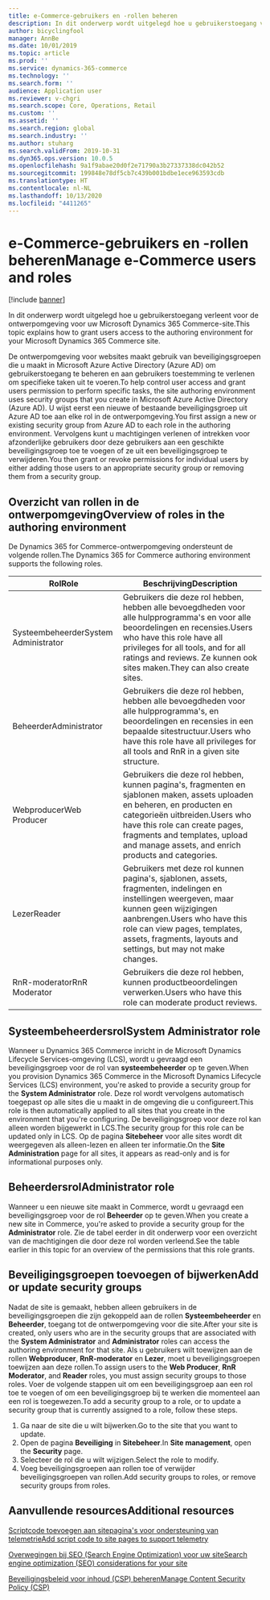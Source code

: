 ```yaml
---
title: e-Commerce-gebruikers en -rollen beheren
description: In dit onderwerp wordt uitgelegd hoe u gebruikerstoegang verleent voor de ontwerpomgeving voor uw Microsoft Dynamics 365 Commerce-site.
author: bicyclingfool
manager: AnnBe
ms.date: 10/01/2019
ms.topic: article
ms.prod: ''
ms.service: dynamics-365-commerce
ms.technology: ''
ms.search.form: ''
audience: Application user
ms.reviewer: v-chgri
ms.search.scope: Core, Operations, Retail
ms.custom: ''
ms.assetid: ''
ms.search.region: global
ms.search.industry: ''
ms.author: stuharg
ms.search.validFrom: 2019-10-31
ms.dyn365.ops.version: 10.0.5
ms.openlocfilehash: 9a1f9abae20d0f2e71790a3b27337338dc042b52
ms.sourcegitcommit: 199848e78df5cb7c439b001bdbe1ece963593cdb
ms.translationtype: HT
ms.contentlocale: nl-NL
ms.lasthandoff: 10/13/2020
ms.locfileid: "4411265"
---
```

# <a name="manage-e-commerce-users-and-roles"></a><span data-ttu-id="22b69-103">e-Commerce-gebruikers en -rollen beheren</span><span class="sxs-lookup"><span data-stu-id="22b69-103">Manage e-Commerce users and roles</span></span>


[!include [banner](includes/banner.md)]

<span data-ttu-id="22b69-104">In dit onderwerp wordt uitgelegd hoe u gebruikerstoegang verleent voor de ontwerpomgeving voor uw Microsoft Dynamics 365 Commerce-site.</span><span class="sxs-lookup"><span data-stu-id="22b69-104">This topic explains how to grant users access to the authoring environment for your Microsoft Dynamics 365 Commerce site.</span></span>

<span data-ttu-id="22b69-105">De ontwerpomgeving voor websites maakt gebruik van beveiligingsgroepen die u maakt in Microsoft Azure Active Directory (Azure AD) om gebruikerstoegang te beheren en aan gebruikers toestemming te verlenen om specifieke taken uit te voeren.</span><span class="sxs-lookup"><span data-stu-id="22b69-105">To help control user access and grant users permission to perform specific tasks, the site authoring environment uses security groups that you create in Microsoft Azure Active Directory (Azure AD).</span></span> <span data-ttu-id="22b69-106">U wijst eerst een nieuwe of bestaande beveiligingsgroep uit Azure AD toe aan elke rol in de ontwerpomgeving.</span><span class="sxs-lookup"><span data-stu-id="22b69-106">You first assign a new or existing security group from Azure AD to each role in the authoring environment.</span></span> <span data-ttu-id="22b69-107">Vervolgens kunt u machtigingen verlenen of intrekken voor afzonderlijke gebruikers door deze gebruikers aan een geschikte beveiligingsgroep toe te voegen of ze uit een beveiligingsgroep te verwijderen.</span><span class="sxs-lookup"><span data-stu-id="22b69-107">You then grant or revoke permissions for individual users by either adding those users to an appropriate security group or removing them from a security group.</span></span>

## <a name="overview-of-roles-in-the-authoring-environment"></a><span data-ttu-id="22b69-108">Overzicht van rollen in de ontwerpomgeving</span><span class="sxs-lookup"><span data-stu-id="22b69-108">Overview of roles in the authoring environment</span></span>

<span data-ttu-id="22b69-109">De Dynamics 365 for Commerce-ontwerpomgeving ondersteunt de volgende rollen.</span><span class="sxs-lookup"><span data-stu-id="22b69-109">The Dynamics 365 for Commerce authoring environment supports the following roles.</span></span>

| <span data-ttu-id="22b69-110">Rol</span><span class="sxs-lookup"><span data-stu-id="22b69-110">Role</span></span>                 | <span data-ttu-id="22b69-111">Beschrijving</span><span class="sxs-lookup"><span data-stu-id="22b69-111">Description</span></span> |
|----------------------|-------------|
| <span data-ttu-id="22b69-112">Systeembeheerder</span><span class="sxs-lookup"><span data-stu-id="22b69-112">System Administrator</span></span> | <span data-ttu-id="22b69-113">Gebruikers die deze rol hebben, hebben alle bevoegdheden voor alle hulpprogramma's en voor alle beoordelingen en recensies.</span><span class="sxs-lookup"><span data-stu-id="22b69-113">Users who have this role have all privileges for all tools, and for all ratings and reviews.</span></span> <span data-ttu-id="22b69-114">Ze kunnen ook sites maken.</span><span class="sxs-lookup"><span data-stu-id="22b69-114">They can also create sites.</span></span> |
| <span data-ttu-id="22b69-115">Beheerder</span><span class="sxs-lookup"><span data-stu-id="22b69-115">Administrator</span></span>   | <span data-ttu-id="22b69-116">Gebruikers die deze rol hebben, hebben alle bevoegdheden voor alle hulpprogramma's, en beoordelingen en recensies in een bepaalde sitestructuur.</span><span class="sxs-lookup"><span data-stu-id="22b69-116">Users who have this role have all privileges for all tools and RnR in a given site structure.</span></span> |
| <span data-ttu-id="22b69-117">Webproducer</span><span class="sxs-lookup"><span data-stu-id="22b69-117">Web Producer</span></span>         | <span data-ttu-id="22b69-118">Gebruikers die deze rol hebben, kunnen pagina's, fragmenten en sjablonen maken, assets uploaden en beheren, en producten en categorieën uitbreiden.</span><span class="sxs-lookup"><span data-stu-id="22b69-118">Users who have this role can create pages, fragments and templates, upload and manage assets, and enrich products and categories.</span></span> |
| <span data-ttu-id="22b69-119">Lezer</span><span class="sxs-lookup"><span data-stu-id="22b69-119">Reader</span></span>               | <span data-ttu-id="22b69-120">Gebruikers met deze rol kunnen pagina's, sjablonen, assets, fragmenten, indelingen en instellingen weergeven, maar kunnen geen wijzigingen aanbrengen.</span><span class="sxs-lookup"><span data-stu-id="22b69-120">Users who have this role can view pages, templates, assets, fragments, layouts and settings, but may not make changes.</span></span> |
| <span data-ttu-id="22b69-121">RnR-moderator</span><span class="sxs-lookup"><span data-stu-id="22b69-121">RnR Moderator</span></span>        | <span data-ttu-id="22b69-122">Gebruikers die deze rol hebben, kunnen productbeoordelingen verwerken.</span><span class="sxs-lookup"><span data-stu-id="22b69-122">Users who have this role can moderate product reviews.</span></span> |

## <a name="system-administrator-role"></a><span data-ttu-id="22b69-123">Systeembeheerdersrol</span><span class="sxs-lookup"><span data-stu-id="22b69-123">System Administrator role</span></span>

<span data-ttu-id="22b69-124">Wanneer u Dynamics 365 Commerce inricht in de Microsoft Dynamics Lifecycle Services-omgeving (LCS), wordt u gevraagd een beveiligingsgroep voor de rol van **systeembeheerder** op te geven.</span><span class="sxs-lookup"><span data-stu-id="22b69-124">When you provision Dynamics 365 Commerce in the Microsoft Dynamics Lifecycle Services (LCS) environment, you're asked to provide a security group for the **System Administrator** role.</span></span> <span data-ttu-id="22b69-125">Deze rol wordt vervolgens automatisch toegepast op alle sites die u maakt in de omgeving die u configureert.</span><span class="sxs-lookup"><span data-stu-id="22b69-125">This role is then automatically applied to all sites that you create in the environment that you're configuring.</span></span> <span data-ttu-id="22b69-126">De beveiligingsgroep voor deze rol kan alleen worden bijgewerkt in LCS.</span><span class="sxs-lookup"><span data-stu-id="22b69-126">The security group for this role can be updated only in LCS.</span></span> <span data-ttu-id="22b69-127">Op de pagina **Sitebeheer** voor alle sites wordt dit weergegeven als alleen-lezen en alleen ter informatie.</span><span class="sxs-lookup"><span data-stu-id="22b69-127">On the **Site Administration** page for all sites, it appears as read-only and is for informational purposes only.</span></span>

## <a name="administrator-role"></a><span data-ttu-id="22b69-128">Beheerdersrol</span><span class="sxs-lookup"><span data-stu-id="22b69-128">Administrator role</span></span>

<span data-ttu-id="22b69-129">Wanneer u een nieuwe site maakt in Commerce, wordt u gevraagd een beveiligingsgroep voor de rol **Beheerder** op te geven.</span><span class="sxs-lookup"><span data-stu-id="22b69-129">When you create a new site in Commerce, you're asked to provide a security group for the **Administrator** role.</span></span> <span data-ttu-id="22b69-130">Zie de tabel eerder in dit onderwerp voor een overzicht van de machtigingen die door deze rol worden verleend.</span><span class="sxs-lookup"><span data-stu-id="22b69-130">See the table earlier in this topic for an overview of the permissions that this role grants.</span></span>

## <a name="add-or-update-security-groups"></a><span data-ttu-id="22b69-131">Beveiligingsgroepen toevoegen of bijwerken</span><span class="sxs-lookup"><span data-stu-id="22b69-131">Add or update security groups</span></span>

<span data-ttu-id="22b69-132">Nadat de site is gemaakt, hebben alleen gebruikers in de beveiligingsgroepen die zijn gekoppeld aan de rollen **Systeembeheerder** en **Beheerder**, toegang tot de ontwerpomgeving voor die site.</span><span class="sxs-lookup"><span data-stu-id="22b69-132">After your site is created, only users who are in the security groups that are associated with the **System Administrator** and **Administrator** roles can access the authoring environment for that site.</span></span> <span data-ttu-id="22b69-133">Als u gebruikers wilt toewijzen aan de rollen **Webproducer**, **RnR-moderator** en **Lezer**, moet u beveiligingsgroepen toewijzen aan deze rollen.</span><span class="sxs-lookup"><span data-stu-id="22b69-133">To assign users to the **Web Producer**, **RnR Moderator**, and **Reader** roles, you must assign security groups to those roles.</span></span> <span data-ttu-id="22b69-134">Voer de volgende stappen uit om een beveiligingsgroep aan een rol toe te voegen of om een beveiligingsgroep bij te werken die momenteel aan een rol is toegewezen.</span><span class="sxs-lookup"><span data-stu-id="22b69-134">To add a security group to a role, or to update a security group that is currently assigned to a role, follow these steps.</span></span>

1. <span data-ttu-id="22b69-135">Ga naar de site die u wilt bijwerken.</span><span class="sxs-lookup"><span data-stu-id="22b69-135">Go to the site that you want to update.</span></span>
1. <span data-ttu-id="22b69-136">Open de pagina **Beveiliging** in **Sitebeheer**.</span><span class="sxs-lookup"><span data-stu-id="22b69-136">In **Site management**, open the **Security** page.</span></span>
1. <span data-ttu-id="22b69-137">Selecteer de rol die u wilt wijzigen.</span><span class="sxs-lookup"><span data-stu-id="22b69-137">Select the role to modify.</span></span>
1. <span data-ttu-id="22b69-138">Voeg beveiligingsgroepen aan rollen toe of verwijder beveiligingsgroepen van rollen.</span><span class="sxs-lookup"><span data-stu-id="22b69-138">Add security groups to roles, or remove security groups from roles.</span></span>

## <a name="additional-resources"></a><span data-ttu-id="22b69-139">Aanvullende resources</span><span class="sxs-lookup"><span data-stu-id="22b69-139">Additional resources</span></span>

[<span data-ttu-id="22b69-140">Scriptcode toevoegen aan sitepagina's voor ondersteuning van telemetrie</span><span class="sxs-lookup"><span data-stu-id="22b69-140">Add script code to site pages to support telemetry</span></span>](add-telemetry.md)

[<span data-ttu-id="22b69-141">Overwegingen bij SEO (Search Engine Optimization) voor uw site</span><span class="sxs-lookup"><span data-stu-id="22b69-141">Search engine optimization (SEO) considerations for your site</span></span>](search-engine-optimization-considerations.md)

[<span data-ttu-id="22b69-142">Beveiligingsbeleid voor inhoud (CSP) beheren</span><span class="sxs-lookup"><span data-stu-id="22b69-142">Manage Content Security Policy (CSP)</span></span>](manage-csp.md)
